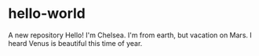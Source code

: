 # hello-world
A new repository
Hello! I'm Chelsea. I'm from earth, but vacation on Mars. I heard Venus is beautiful this time of year. 
